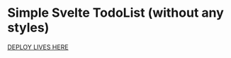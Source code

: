 # Simple Svelte TodoList (without any styles)

[DEPLOY LIVES HERE](https://todo-svelte-roan.vercel.app/)
